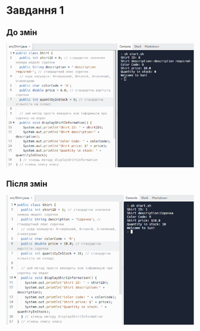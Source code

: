 # Завдання 1

## До змін
![](https://github.com/ppc-ntu-khpi/java-0-nnastia/blob/master/Solution/task1.1.png?raw=true)

## Після змін
![](https://github.com/ppc-ntu-khpi/java-0-nnastia/blob/master/Solution/task1.2.png?raw=true)
